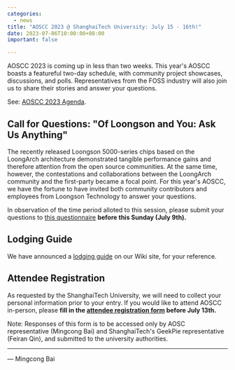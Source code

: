 ```yaml
---
categories:
  - news
title: "AOSCC 2023 @ ShanghaiTech University: July 15 - 16th!"
date: 2023-07-06T10:00:00+08:00
important: false

---
```


AOSCC 2023 is coming up in less than two weeks. This year's AOSCC boasts a
featureful two-day schedule, with community project showcases, discussions,
and polls. Representatives from the FOSS industry will also join us to share
their stories and answer your questions.

See: [AOSCC 2023 Agenda](https://wiki.aosc.io/zh//aoscc/2023/).

## Call for Questions: "Of Loongson and You: Ask Us Anything"

The recently released Loongson 5000-series chips based on the LoongArch
architecture demonstrated tangible performance gains and therefore attention
from the open source communities. At the same time, however, the contestations
and collaborations between the LoongArch community and the first-party became
a focal point. For this year's AOSCC, we have the fortune to have invited both
community contributors and employees from Loongson Technology to answer your
questions.

In observation of the time period alloted to this session, please submit
your questions to [this questionnaire](https://forms.gle/QgdzPmcXqjwitmQm7)
**before this Sunday (July 9th).**

## Lodging Guide

We have announced a [lodging guide](https://wiki.aosc.io//aoscc/2023/#zhu-su-zhi-nan)
on our Wiki site, for your reference.

## Attendee Registration

As requested by the ShanghaiTech University, we will need to collect your
personal information prior to your entry. If you would like to attend AOSCC
in-person, please **fill in the [attendee registration form](https://forms.gle/vc8sd3yah7eMNmoP7)
before July 13th.**

Note: Responses of this form is to be accessed only by AOSC representative
(Mingcong Bai) and ShanghaiTech's GeekPie representative (Feiran Qin), and
submitted to the university authorities.

---

— Mingcong Bai
